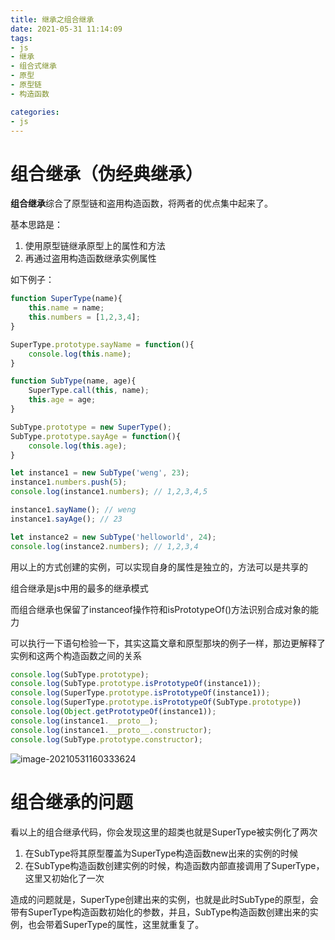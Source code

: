 ```yaml
---
title: 继承之组合继承
date: 2021-05-31 11:14:09
tags:
- js
- 继承
- 组合式继承
- 原型
- 原型链
- 构造函数

categories:
- js
---
```


# 组合继承（伪经典继承）

**组合继承**综合了原型链和盗用构造函数，将两者的优点集中起来了。

基本思路是：

1. 使用原型链继承原型上的属性和方法 
2. 再通过盗用构造函数继承实例属性



如下例子：

```js
function SuperType(name){
    this.name = name;
    this.numbers = [1,2,3,4];
}

SuperType.prototype.sayName = function(){
    console.log(this.name);
}

function SubType(name, age){
    SuperType.call(this, name);
    this.age = age;
}

SubType.prototype = new SuperType();
SubType.prototype.sayAge = function(){
    console.log(this.age);
}

let instance1 = new SubType('weng', 23);
instance1.numbers.push(5);
console.log(instance1.numbers); // 1,2,3,4,5

instance1.sayName(); // weng
instance1.sayAge(); // 23

let instance2 = new SubType('helloworld', 24);
console.log(instance2.numbers); // 1,2,3,4

```

用以上的方式创建的实例，可以实现自身的属性是独立的，方法可以是共享的

组合继承是js中用的最多的继承模式

而组合继承也保留了instanceof操作符和isPrototypeOf()方法识别合成对象的能力

可以执行一下语句检验一下，其实这篇文章和原型那块的例子一样，那边更解释了实例和这两个构造函数之间的关系

```js
console.log(SubType.prototype);
console.log(SubType.prototype.isPrototypeOf(instance1));
console.log(SuperType.prototype.isPrototypeOf(instance1));
console.log(SuperType.prototype.isPrototypeOf(SubType.prototype))
console.log(Object.getPrototypeOf(instance1));
console.log(instance1.__proto__);
console.log(instance1.__proto__.constructor);
console.log(SubType.prototype.constructor);
```



![image-20210531160333624](D:\我的博客\NollieLeo.github.io\source\_posts\继承之组合继承\image-20210531160333624.png)

# 组合继承的问题

看以上的组合继承代码，你会发现这里的超类也就是SuperType被实例化了两次

1. 在SubType将其原型覆盖为SuperType构造函数new出来的实例的时候
2. 在SubType构造函数创建实例的时候，构造函数内部直接调用了SuperType，这里又初始化了一次



造成的问题就是，SuperType创建出来的实例，也就是此时SubType的原型，会带有SuperType构造函数初始化的参数，并且，SubType构造函数创建出来的实例，也会带着SuperType的属性，这里就重复了。